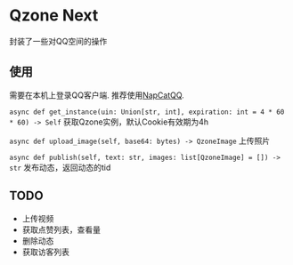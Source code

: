# Qzone Next

封装了一些对QQ空间的操作

## 使用

需要在本机上登录QQ客户端. 推荐使用[NapCatQQ](https://github.com/NapNeko/NapCatQQ).

`async def get_instance(uin: Union[str, int], expiration: int = 4 * 60 * 60) -> Self` 获取Qzone实例，默认Cookie有效期为4h

`async def upload_image(self, base64: bytes) -> QzoneImage` 上传照片

`async def publish(self, text: str, images: list[QzoneImage] = []) -> str` 发布动态，返回动态的tid

## TODO

* 上传视频
* 获取点赞列表，查看量
* 删除动态
* 获取访客列表